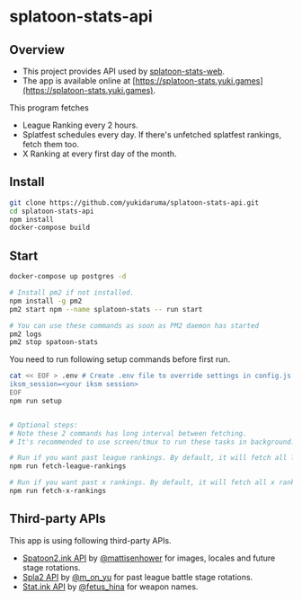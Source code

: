 # splatoon-stats-api

## Overview
- This project provides API used by [splatoon-stats-web](https://github.com/yukidaruma/splatoon-stats-web).
- The app is available online at [https://splatoon-stats.yuki.games](https://splatoon-stats.yuki.games).

This program fetches
- League Ranking every 2 hours.
- Splatfest schedules every day. If there's unfetched splatfest rankings, fetch them too.
- X Ranking at every first day of the month.

## Install
```sh
git clone https://github.com/yukidaruma/splatoon-stats-api.git
cd splatoon-stats-api
npm install
docker-compose build
```

## Start
```sh
docker-compose up postgres -d

# Install pm2 if not installed.
npm install -g pm2
pm2 start npm --name splatoon-stats -- run start

# You can use these commands as soon as PM2 daemon has started
pm2 logs
pm2 stop spatoon-stats
```

You need to run following setup commands before first run.

```sh
cat << EOF > .env # Create .env file to override settings in config.js
iksm_session=<your iksm session>
EOF
npm run setup


# Optional steps:
# Note these 2 commands has long interval between fetching.
# It's recommended to use screen/tmux to run these tasks in background.

# Run if you want past league rankings. By default, it will fetch all league rankings since 2018-01-01.
npm run fetch-league-rankings

# Run if you want past x rankings. By default, it will fetch all x rankings since 2018-05.
npm run fetch-x-rankings
```

## Third-party APIs
This app is using following third-party APIs.
* [Spatoon2.ink API](https://github.com/misenhower/splatoon2.ink/wiki/Data-access-policy) by [@mattisenhower](https://twitter.com/mattisenhower) for images, locales and future stage rotations.
* [Spla2 API](https://spla2.yuu26.com/) by [@m_on_yu](https://twitter.com/m_on_yu) for past league battle stage rotations.
* [Stat.ink API](https://github.com/fetus-hina/stat.ink/tree/master/doc/api-2) by [@fetus_hina](https://twitter.com/fetus_hina) for weapon names.
